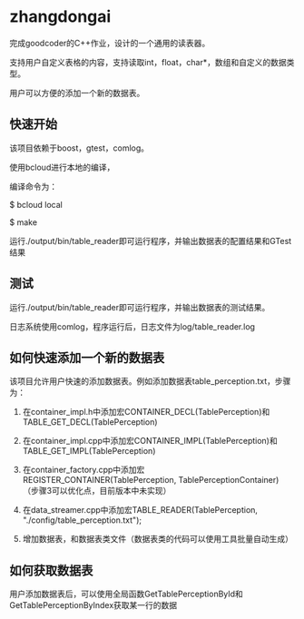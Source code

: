 # zhangdongai
完成goodcoder的C++作业，设计的一个通用的读表器。

支持用户自定义表格的内容，支持读取int，float，char*，数组和自定义的数据类型。

用户可以方便的添加一个新的数据表。

## 快速开始
该项目依赖于boost，gtest，comlog。

使用bcloud进行本地的编译，

编译命令为：

$ bcloud local

$ make

运行./output/bin/table_reader即可运行程序，并输出数据表的配置结果和GTest结果

## 测试
运行./output/bin/table_reader即可运行程序，并输出数据表的测试结果。

日志系统使用comlog，程序运行后，日志文件为log/table_reader.log

## 如何快速添加一个新的数据表
该项目允许用户快速的添加数据表。例如添加数据表table_perception.txt，步骤为：

1. 在container_impl.h中添加宏CONTAINER_DECL(TablePerception)和TABLE_GET_DECL(TablePerception)

2. 在container_impl.cpp中添加宏CONTAINER_IMPL(TablePerception)和TABLE_GET_IMPL(TablePerception)

3. 在container_factory.cpp中添加宏REGISTER_CONTAINER(TablePerception, TablePerceptionContainer)
（步骤3可以优化点，目前版本中未实现）

4. 在data_streamer.cpp中添加宏TABLE_READER(TablePerception, "./config/table_perception.txt");

5. 增加数据表，和数据表类文件（数据表类的代码可以使用工具批量自动生成）

## 如何获取数据表
用户添加数据表后，可以使用全局函数GetTablePerceptionById和GetTablePerceptionByIndex获取某一行的数据


